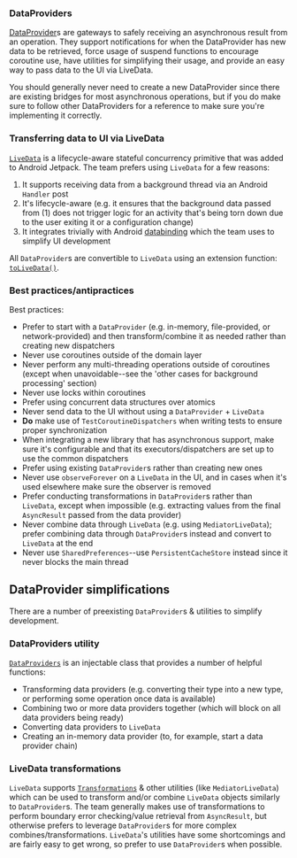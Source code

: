 ### DataProviders

[DataProvider](https://github.com/oppia/oppia-android/blob/a85399c2b0a2b9cf214881ce8c70d9b487f1e0b8/utility/src/main/java/org/oppia/android/util/data/DataProvider.kt#L10)s are gateways to safely receiving an asynchronous result from an operation. They support notifications for when the DataProvider has new data to be retrieved, force usage of suspend functions to encourage coroutine use, have utilities for simplifying their usage, and provide an easy way to pass data to the UI via LiveData.

You should generally never need to create a new DataProvider since there are existing bridges for most asynchronous operations, but if you do make sure to follow other DataProviders for a reference to make sure you're implementing it correctly.


### Transferring data to UI via LiveData

[``LiveData``](https://developer.android.com/topic/libraries/architecture/livedata) is a lifecycle-aware stateful concurrency primitive that was added to Android Jetpack. The team prefers using ``LiveData`` for a few reasons:
1. It supports receiving data from a background thread via an Android ``Handler`` post
2. It's lifecycle-aware (e.g. it ensures that the background data passed from (1) does not trigger logic for an activity that's being torn down due to the user exiting it or a configuration change)
3. It integrates trivially with Android [databinding](https://developer.android.com/topic/libraries/data-binding) which the team uses to simplify UI development

All ``DataProvider``s are convertible to ``LiveData`` using an extension function: [``toLiveData()``](https://github.com/oppia/oppia-android/blob/a85399c2b0a2b9cf214881ce8c70d9b487f1e0b8/utility/src/main/java/org/oppia/android/util/data/DataProviders.kt#L158).

### Best practices/antipractices

Best practices:
- Prefer to start with a ``DataProvider`` (e.g. in-memory, file-provided, or network-provided) and then transform/combine it as needed rather than creating new dispatchers
- Never use coroutines outside of the domain layer
- Never perform any multi-threading operations outside of coroutines (except when unavoidable--see the 'other cases for background processing' section)
- Never use locks within coroutines
- Prefer using concurrent data structures over atomics
- Never send data to the UI without using a ``DataProvider`` + ``LiveData``
- **Do** make use of ``TestCoroutineDispatchers`` when writing tests to ensure proper synchronization
- When integrating a new library that has asynchronous support, make sure it's configurable and that its executors/dispatchers are set up to use the common dispatchers
- Prefer using existing ``DataProvider``s rather than creating new ones
- Never use ``observeForever`` on a ``LiveData`` in the UI, and in cases when it's used elsewhere make sure the observer is removed
- Prefer conducting transformations in ``DataProvider``s rather than ``LiveData``, except when impossible (e.g. extracting values from the final ``AsyncResult`` passed from the data provider)
- Never combine data through ``LiveData`` (e.g. using ``MediatorLiveData``); prefer combining data through ``DataProvider``s instead and convert to ``LiveData`` at the end
- Never use ``SharedPreferences``--use ``PersistentCacheStore`` instead since it never blocks the main thread

## DataProvider simplifications

There are a number of preexisting ``DataProvider``s & utilities to simplify development.

### DataProviders utility

[``DataProviders``](https://github.com/oppia/oppia-android/blob/a85399c2b0a2b9cf214881ce8c70d9b487f1e0b8/utility/src/main/java/org/oppia/android/util/data/DataProviders.kt#L24) is an injectable class that provides a number of helpful functions:
- Transforming data providers (e.g. converting their type into a new type, or performing some operation once data is available)
- Combining two or more data providers together (which will block on all data providers being ready)
- Converting data providers to ``LiveData``
- Creating an in-memory data provider (to, for example, start a data provider chain)

### LiveData transformations

``LiveData`` supports [``Transformations``](https://developer.android.com/reference/androidx/lifecycle/Transformations) & other utilities (like ``MediatorLiveData``) which can be used to transform and/or combine ``LiveData`` objects similarly to ``DataProvider``s. The team generally makes use of transformations to perform boundary error checking/value retrieval from ``AsyncResult``, but otherwise prefers to leverage ``DataProvider``s for more complex combines/transformations. ``LiveData``'s utilities have some shortcomings and are fairly easy to get wrong, so prefer to use ``DataProvider``s when possible.
